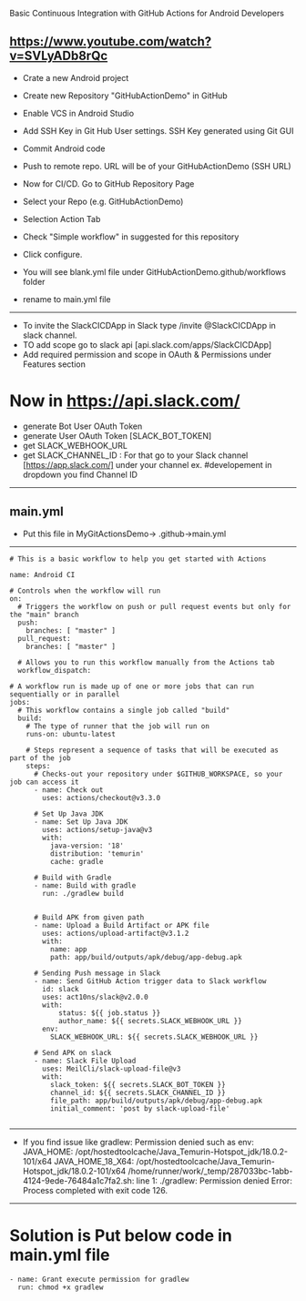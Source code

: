 Basic Continuous Integration with GitHub Actions for Android Developers

https://www.youtube.com/watch?v=SVLyADb8rQc
----------------------------------------------------

- Crate a new Android project
- Create new Repository "GitHubActionDemo" in GitHub
- Enable VCS in Android Studio
- Add SSH Key in Git Hub User settings. SSH Key generated using Git GUI
- Commit Android code
- Push to remote repo. URL will be of your GitHubActionDemo (SSH URL)

- Now for CI/CD. Go to GitHub Repository Page
- Select your Repo (e.g. GitHubActionDemo)
- Selection Action Tab
- Check "Simple workflow" in suggested for this repository
- Click configure.
- You will see blank.yml file under GitHubActionDemo.github/workflows folder
- rename to main.yml file
--------------------------------------
- To invite the SlackCICDApp in Slack type /invite @SlackCICDApp in slack channel.
- TO add scope go to slack api [api.slack.com/apps/SlackCICDApp]
- Add required permission and scope in OAuth & Permissions under Features section

# Now in https://api.slack.com/

- generate Bot User OAuth Token
- generate User OAuth Token [SLACK_BOT_TOKEN]
- get SLACK_WEBHOOK_URL
- get SLACK_CHANNEL_ID : For that go to your Slack channel [https://app.slack.com/] under your channel ex. #developement in dropdown you find Channel ID
---------------------------------------
main.yml
------------------------------------------
- Put this file in MyGitActionsDemo-> .github->main.yml
------------------------------------------
```
# This is a basic workflow to help you get started with Actions

name: Android CI

# Controls when the workflow will run
on:
  # Triggers the workflow on push or pull request events but only for the "main" branch
  push:
    branches: [ "master" ]
  pull_request:
    branches: [ "master" ]

  # Allows you to run this workflow manually from the Actions tab
  workflow_dispatch:

# A workflow run is made up of one or more jobs that can run sequentially or in parallel
jobs:
  # This workflow contains a single job called "build"
  build:
    # The type of runner that the job will run on
    runs-on: ubuntu-latest

    # Steps represent a sequence of tasks that will be executed as part of the job
    steps:
      # Checks-out your repository under $GITHUB_WORKSPACE, so your job can access it
      - name: Check out
        uses: actions/checkout@v3.3.0

      # Set Up Java JDK
      - name: Set Up Java JDK
        uses: actions/setup-java@v3
        with:
          java-version: '18'
          distribution: 'temurin'
          cache: gradle

      # Build with Gradle
      - name: Build with gradle
        run: ./gradlew build


      # Build APK from given path
      - name: Upload a Build Artifact or APK file
        uses: actions/upload-artifact@v3.1.2
        with:
          name: app
          path: app/build/outputs/apk/debug/app-debug.apk
      
      # Sending Push message in Slack
      - name: Send GitHub Action trigger data to Slack workflow
        id: slack
        uses: act10ns/slack@v2.0.0
        with:
            status: ${{ job.status }}
            author_name: ${{ secrets.SLACK_WEBHOOK_URL }}
        env:
          SLACK_WEBHOOK_URL: ${{ secrets.SLACK_WEBHOOK_URL }}
      
      # Send APK on slack
      - name: Slack File Upload
        uses: MeilCli/slack-upload-file@v3
        with:
          slack_token: ${{ secrets.SLACK_BOT_TOKEN }}
          channel_id: ${{ secrets.SLACK_CHANNEL_ID }}
          file_path: app/build/outputs/apk/debug/app-debug.apk
          initial_comment: 'post by slack-upload-file'
    
```


------------------------------------------
- If you find issue like gradlew: Permission denied such as
  env:
  JAVA_HOME: /opt/hostedtoolcache/Java_Temurin-Hotspot_jdk/18.0.2-101/x64
  JAVA_HOME_18_X64: /opt/hostedtoolcache/Java_Temurin-Hotspot_jdk/18.0.2-101/x64
  /home/runner/work/_temp/287033bc-1abb-4124-9ede-76484a1c7fa2.sh: line 1: ./gradlew: Permission denied
  Error: Process completed with exit code 126.
------------------------------------------
# Solution is Put below code in main.yml file

```
- name: Grant execute permission for gradlew
  run: chmod +x gradlew
```
